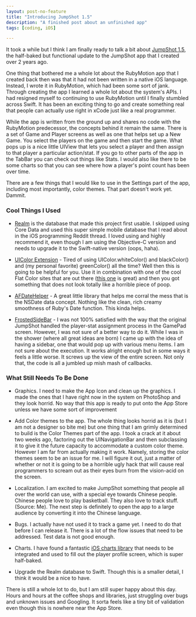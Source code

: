 ```yaml
---
layout: post-no-feature
title: "Introducing JumpShot 1.5"
description: "A finished post about an unfinished app"
tags: [coding, iOS]

---
```


It took a while but I think I am finally ready to talk a bit about [JumpShot 1.5](https://github.com/jonathanstyu/jumpshot-1.5-swift), the half-baked but functional update to the JumpShot app that I created over 2 years ago. 

One thing that bothered me a whole lot about the RubyMotion app that I created back then was that it had not been written in a native iOS language. Instead, I wrote it in RubyMotion, which had been some sort of jank. Through creating the app I learned a whole lot about the system's APIs. I had resigned myself to continuing to use RubyMotion until I finally stumbled across Swift. It has been an exciting thing to go and create something real that people can actually use right in xCode just like a real programmer. 

While the app is written from the ground up and shares no code with the RubyMotion predecessor, the concepts behind it remain the same. There is a set of Game and Player screens as well as one that helps set up a New Game. You select the players on the game and then start the game. What pops up is a nice little UIView that lets you select a player and then assign to that player a particular action/stat. If you go to other parts of the app in the TabBar you can check out things like Stats. I would also like there to be some charts so that you can see where how a player's point count has been over time. 

There are a few things that I would like to use in the Settings part of the app, including most importantly, color themes. That part doesn't work yet. Dammit. 

### Cool Things I Used

* [Realm](realm.io) is the database that made this project first usable. I skipped using Core Data and used this super simple mobile database that I read about in the iOS programming Reddit thread. I loved using and highly recommend it, even though I am using the Objective-C version and needs to upgrade it to the Swift-native version (oops, haha). 

* [UIColor Extension](https://github.com/melvitax/AFDateHelper) - Tired of using UIColor.whiteColor() and blackColor() and (my personal favorite) greenColor() all the time? Well then this is going to be helpful for you. Use it in combination with one of the cool Flat Color sites that are out there ([this one](http://flatuicolors.com/) is great) and then you got something that does not look totally like a horrible piece of poop. 

* [AFDateHelper](https://github.com/melvitax/AFDateHelper) - A great little library that helps me corral the mess that is the NSDate data concept. Nothing like the clean, rich creamy smoothness of Ruby's Date function. This kinda helps. 

* [FrostedSideBar](https://github.com/edekhayser/FrostedSidebar) - I was not 100% satisfied with the way that the original JumpShot handled the player-stat assignment process in the GamePad screen. However, I was not sure of a better way to do it. While I was in the shower (where all great ideas are born) I came up with the idea of having a sidebar, one that would pop up with various menu items. I am not sure about the execution. It works alright enough but in some ways it feels a little worse. It screws up the view of the entire screen. Not only that, the code is all a jumbled up mish mash of callbacks. 

### What Still Needs To Be Done

* Graphics. I need to make the App Icon and clean up the graphics. I made the ones that I have right now in the system on PhotoShop and they look horrid. No way that this app is ready to put onto the App Store unless we have some sort of improvement 

* Add Color themes to the app. The whole thing looks horrid as it is (but I am not a designer so bite me) but one thing that I am grimly determined to build is the Color Themes part of the app. I took a crack at it about two weeks ago, factoring out the UINavigationBar and then subclassing it to give it the future capacity to accommodate a custom color theme. However I am far from actually making it work. Namely, storing the color themes seem to be an issue for me. I will figure it out, just a matter of whether or not it is going to be a horrible ugly hack that will cause real programmers to scream out as their eyes burn from the vision-acid on the screen. 

* Localization. I am excited to make JumpShot something that people all over the world can use, with a special eye towards Chinese people. Chinese people love to play basketball. They also love to track stuff. (Source: Me). The next step is definitely to open the app to a large audience by converting it into the Chinese language. 

* Bugs. I actually have not used it to track a game yet. I need to do that before I can release it. There is a lot of the flow issues that need to be addressed. Test data is not good enough. 

* Charts. I have found a fantastic [iOS charts library](https://github.com/danielgindi/ios-charts) that needs to be integrated and used to fill out the player profile screen, which is super half-baked. 

* Upgrade the Realm database to Swift. Though this is a smaller detail, I think it would be a nice to have. 

There is still a whole lot to do, but I am still super happy about this day. Hours and hours at the coffee shops and libraries, just struggling over bugs and unknown issues and Googling. It sorta feels like a tiny bit of validation even though this is nowhere near the App Store. 